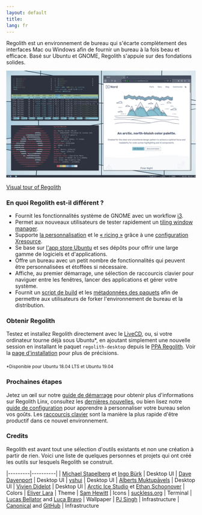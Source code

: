 ```yaml
---
layout: default
title: 
lang: fr
---
```

Regolith est un environnement de bureau qui s'écarte complètement des interfaces Mac ou Windows afin de fournir un bureau à la fois beau et efficace. Basé sur Ubuntu et GNOME, Regolith s'appuie sur des fondations solides.

<a href="/assets/screenshot-intro.png"><img class="screenshot" alt="Intro Screenshot" src="/assets/screenshot-intro.png"/></a>

[Visual tour of Regolith](/visual-tour.html)

### En quoi Regolith est-il différent ?

- Fournit les fonctionnalités système de GNOME avec un workflow [i3](https://i3wm.org/).
- Permet aux nouveaux utilisateurs de tester rapidement un [tiling window manager](https://opensource.com/article/18/8/i3-tiling-window-manager).
- Supporte [la personnalisation](/configure.html) et le [« ricing »](https://www.reddit.com/r/unixporn/) grâce à une [configuration Xresource](https://github.com/regolith-linux/regolith-styles/blob/master/Xresources/root).
- Se base sur [l'app store Ubuntu](https://snapcraft.io/store) et ses dépôts pour offrir une large gamme de logiciels et d'applications.
- Offre un bureau avec un petit nombre de fonctionnalités qui peuvent être personnalisées et étoffées si nécessaire.
- Affiche, au premier démarrage, une sélection de raccourcis clavier pour naviguer entre les fenêtres, lancer des applications et gérer votre système.
- Fournit un [script de build](https://github.com/regolith-linux/regolith-desktop/blob/master/build.sh) et les [métadonnées des paquets](https://github.com/regolith-linux/regolith-desktop/blob/master/package-model.json) afin de permettre aux utilisateurs de forker l'environnement de bureau et la distribution.

### Obtenir Regolith

Testez et installez Regolith directement avec le [LiveCD](https://sourceforge.net/projects/regolith-linux/), ou, si votre ordinateur tourne déjà sous Ubuntu*, en ajoutant simplement une nouvelle session en installant le paquet `regolith-desktop` depuis le [PPA Regolith](https://launchpad.net/~kgilmer/+archive/ubuntu/regolith-stable). Voir la [page d'installation](https://github.com/regolith-linux/regolith-desktop/wiki/Install-Regolith) pour plus de précisions.

<sub>*Disponible pour Ubuntu 18.04 LTS et Ubuntu 19.04</sub>

### Prochaines étapes

Jetez un œil sur notre [guide de démarrage](/getting_started.html) pour obtenir plus d'informations sur Regolith Linx, consultez les [dernières nouvelles](/news.html), ou bien lisez notre [guide de configuration](/configure.html) pour apprendre à personnaliser votre bureau selon vos goûts. Les [raccourcis clavier](/keybindings.html) sont la manière la plus rapide d'être productif dans ce nouvel environnement.

### Credits

Regolith est avant tout une sélection d'outils existants et non une création à partir de rien. Voici une liste de quelques personnes et projets qui ont créé les outils sur lesquels Regolith se construit.


|---------|----------|
| [Michael Stapelberg](https://i3wm.org) et [Ingo Bürk](https://github.com/Airblader/i3) | Desktop UI
| [Dave Davenport](https://github.com/davatorium/rofi) | Desktop UI
| [yshui](https://github.com/yshui/compton) | Desktop UI
| [Alberts Muktupāvels](https://wiki.gnome.org/Projects/GnomeFlashback) | Desktop UI
| [Vivien Didelot](https://github.com/vivien/i3blocks) | Desktop UI
| [Arctic Ice Studio](https://github.com/arcticicestudio) et [Ethan Schoonover](https://ethanschoonover.com/solarized/) | Colors
| [Eliver Lara](https://github.com/EliverLara/Nordic) | Theme
| [Sam Hewitt](https://snwh.org/paper) | Icons
| [suckless.org](https://st.suckless.org) | Terminal
| [Lucas Bellator](https://unsplash.com/photos/C0OD8OM-oM0) and [Luca Bravo](https://unsplash.com/photos/xnqVGsbXgV4) | Wallpaper
| [PJ Singh](https://launchpad.net/cubic) | Infrastructure
| [Canonical](https://canonical.com) and [GitHub](https://github.com) | Infrastructure
